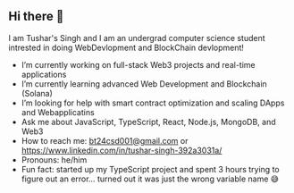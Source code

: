 ## Hi there 👋
I am Tushar's Singh and I am an undergrad computer science student intrested in doing WebDevlopment and BlockChain devlopment!
-  I’m currently working on full-stack Web3 projects and real-time applications  
-  I’m currently learning advanced Web Development and Blockchain (Solana)  
-  I’m looking for help with smart contract optimization and scaling DApps and Webapplicatins  
-  Ask me about JavaScript, TypeScript, React, Node.js, MongoDB, and Web3  
-  How to reach me: bt24csd001@gmail.com or https://www.linkedin.com/in/tushar-singh-392a3031a/  
-  Pronouns: he/him  
-  Fun fact:  started up my TypeScript project and spent 3 hours trying to figure out an error… turned out it was just the wrong variable name 😅

